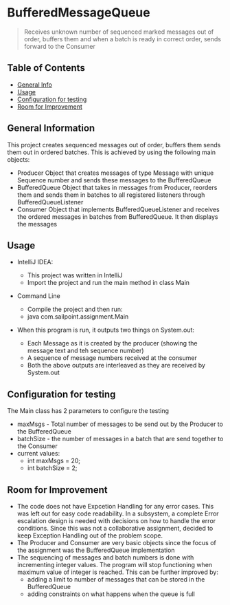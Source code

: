 # BufferedMessageQueue
> Receives unknown number of sequenced marked messages out of order, buffers them and when a batch is ready in correct order, sends forward to the Consumer

## Table of Contents
* [General Info](#general-information)
* [Usage](#usage)
* [Configuration for testing](#configuration-for-testing)
* [Room for Improvement](#room-for-improvement)

## General Information
This project creates sequenced messages out of order, buffers them sends them out in ordered batches. This is achieved by using the following main objects:
- Producer Object that creates messages of type Message with unique Sequence number and sends these messages to the BufferedQueue
- BufferedQueue Object that takes in messages from Producer, reorders them and sends them in batches to all registered listeners through BufferedQueueListener
- Consumer Object that implements BufferedQueueListener and receives the ordered messages in batches from BufferedQueue. It then displays the messages

## Usage
- IntelliJ IDEA:
  - This project was written in IntelliJ
  - Import the project and run the main method in class Main
- Command Line
    - Compile the project and then run:
    - java com.sailpoint.assignment.Main
  
- When this program is run, it outputs two things on System.out:
  - Each Message as it is created by the producer (showing the message text and teh sequence number)
  - A sequence of message numbers received at the consumer
  - Both the above outputs are interleaved as they are received by System.out
 
## Configuration for testing
The Main class has 2 parameters to configure the testing
 - maxMsgs - Total number of messages to be send out by the Producer to the BufferedQueue 
 - batchSize - the number of messages in a batch that are send together to the Consumer 
 - current values: 
   - int maxMsgs = 20; 
   - int batchSize = 2;
  
## Room for Improvement
- The code does not have Expcetion Handling for any error cases. This was left out for easy code readability. In a subsystem, a complete Error escalation design is needed with decisions on how to handle the error conditions. Since this was not a collaborative assignment, decided to keep Exception Handling out of the problem scope.
- The Producer and Consumer are very basic objects since the focus of the assignment was the BufferedQueue implementation
- The sequencing of messages and batch numbers is done with incrementing integer values. The program will stop functioning when maximum value of integer is reached. This can be further improved by:
  - adding a limit to number of messages that can be stored in the BufferedQueue
  - adding constraints on what happens when the queue is full
